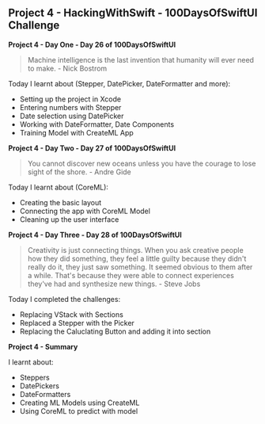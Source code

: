 ## Project 4 - HackingWithSwift - 100DaysOfSwiftUI Challenge

**Project 4 - Day One - Day 26 of 100DaysOfSwiftUI**

> Machine intelligence is the last invention that humanity will ever need to make. - Nick Bostrom

Today I learnt about (Stepper, DatePicker, DateFormatter and more):

- Setting up the project in Xcode
- Entering numbers with Stepper
- Date selection using DatePicker
- Working with DateFormatter, Date Components
- Training Model with CreateML App

**Project 4 - Day Two - Day 27 of 100DaysOfSwiftUI**

> You cannot discover new oceans unless you have the courage to lose sight of the shore. - Andre Gide

Today I learnt about (CoreML):

- Creating the basic layout
- Connecting the app with CoreML Model
- Cleaning up the user interface

**Project 4 - Day Three - Day 28 of 100DaysOfSwiftUI**

> Creativity is just connecting things. When you ask creative people how they did something, they feel a little guilty because they didn't really do it, they just saw something. It seemed obvious to them after a while. That's because they were able to connect experiences they've had and synthesize new things. - Steve Jobs

Today I completed the challenges:

- Replacing VStack with Sections
- Replaced a Stepper with the Picker
- Replacing the Caluclating Button and adding it into section

**Project 4 - Summary**

I learnt about:

- Steppers
- DatePickers
- DateFormatters
- Creating ML Models using CreateML
- Using CoreML to predict with model
